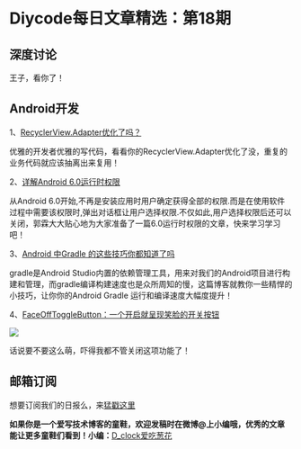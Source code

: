 # Diycode每日文章精选：第18期

## 深度讨论

[]()

王子，看你了！

## Android开发

1、[RecyclerView.Adapter优化了吗？](http://www.jianshu.com/p/411ab861034f)

优雅的开发者优雅的写代码，看看你的RecyclerView.Adapter优化了没，重复的业务代码就应该抽离出来复用！

2、[详解Android 6.0运行时权限](http://mp.weixin.qq.com/s?__biz=MzA5MzI3NjE2MA==&mid=2650235978&idx=1&sn=74a2e772890050e9a49bd095c981d24e&scene=0#wechat_redirect)

从Android 6.0开始,不再是安装应用时用户确定获得全部的权限.而是在使用软件过程中需要该权限时,弹出对话框让用户选择权限.不仅如此,用户选择权限后还可以关闭，郭霖大大贴心地为大家准备了一篇6.0运行时权限的文章，快来学习学习吧！

3、[Android 中Gradle 的这些技巧你都知道了吗](http://mp.weixin.qq.com/s?__biz=MzA4MTg4MjkzMw==&mid=2654313351&idx=1&sn=1915a330c650714aa68957c1ff4a56a0&scene=2&srcid=0527dgtnbbXwkSlChAHiupn3&from=timeline&isappinstalled=0#wechat_redirect)

gradle是Android Studio内置的依赖管理工具，用来对我们的Android项目进行构建和管理，而gradle编译构建速度也是众所周知的慢，这篇博客就教你一些精悍的小技巧，让你你的Android Gradle 运行和编译速度大幅度提升！

4、[FaceOffToggleButton：一个开启就呈现笑脸的开关按钮](https://github.com/Nightonke/FaceOffToggleButton)

![](https://raw.githubusercontent.com/Nightonke/FaceOffToggleButton/master/img/Animation.gif)

话说要不要这么萌，吓得我都不管关闭这项功能了！


## 邮箱订阅

想要订阅我们的日报么，来[猛戳这里](http://list.qq.com/cgi-bin/qf_invite?id=d469993d2c888e971c0fbb2309c4d84256968386b126b967)

**如果你是一个爱写技术博客的童鞋，欢迎发稿时在微博@上小编哦，优秀的文章能让更多童鞋们看到！小编：**[D_clock爱吃葱花](http://weibo.com/2480694892/profile?rightmod=1&wvr=6&mod=personinfo&is_all=1)
